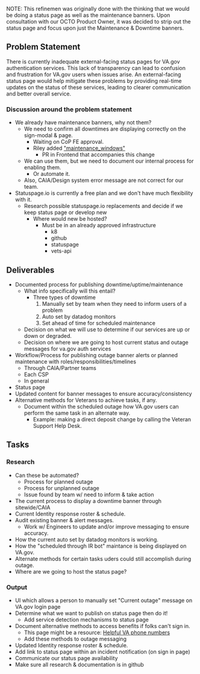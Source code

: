 NOTE: This refinemen was originally done with the thinking that we would be doing a status page as well as the maintenance banners. Upon consultation with our OCTO Product Owner, it was decided to strip out the status page and focus upon just the Maintenance & Downtime banners.

## Problem Statement

There is currently inadequate external-facing status pages for VA.gov authentication services. This lack of transparency can lead to confusion and frustration for VA.gov users when issues arise. An external-facing status page would help mitigate these problems by providing real-time updates on the status of these services, leading to clearer communication and better overall service.

### Discussion around the problem statement
- We already have maintenance banners, why not them?
  - We need to confirm all downtimes are displaying correctly on the sign-modal & page.
    - Waiting on CoP FE approval.
    - Riley added ["maintenance_windows"](https://api.va.gov/v0/backend_statuses)
      - PR in Frontend that accompanies this change
  - We can use them, but we need to document our internal process for enabling them.
    - Or automate it.
  - Also, CAIA/Design system error message are not correct for our team.
- Statuspage.io is currently a free plan and we don't have much flexibility with it.
    - Research possible statuspage.io replacements and decide if we keep status page or develop new
      - Where would new be hosted?
        - Must be in an already approved infrastructure
          - k8
          - github
          - statuspage
          - vets-api

## Deliverables
- Documented process for publishing downtime/uptime/maintenance
  - What info specifically will this entail?
    - Three types of downtime
      1. Manually set by team when they need to inform users of a problem
      2. Auto set by datadog monitors
      3. Set ahead of time for scheduled maintenance
  - Decision on what we will use to determine if our services are up or down or degraded.
  - Decision on where we are going to host current status and outage messages for va.gov auth services
- Workflow/Process for publishing outage banner alerts or planned maintenance with roles/responsibilities/timelines
  - Through CAIA/Partner teams 
  - Each CSP
  - In general
- Status page
- Updated content for banner messages to ensure accuracy/consistency
- Alternative methods for Veterans to achieve tasks, if any.
  - Document within the scheduled outage how VA.gov users can perform the same task in an alternate way.
    - Example: making a direct deposit change by calling the Veteran Support Help Desk.
   
## Tasks

### Research 
- Can these be automated?
  - Process for planned outage
  - Process for unplanned outage
  - Issue found by team w/ need to inform & take action
- The current process to display a downtime banner through sitewide/CAIA
- Current Identity response roster & schedule.
- Audit existing banner & alert messages.
  - Work w/ Engineers to update and/or improve messaging to ensure accuracy.
- How the current auto set by datadog monitors is working.
- How the "scheduled through IR bot" maintance is being displayed on VA.gov.
- Alternate methods for certain tasks uders could still accomplish during outage.
- Where are we going to host the status page?

### Output
- UI which allows a person to manually set "Current outage" message on VA.gov login page
- Determine what we want to publish on status page then do it!
  - Add service detection mechanisms to status page
- Document alternative methods to access benefits if folks can't sign in.
  - This page might be a resource: [Helpful VA phone numbers](https://www.va.gov/resources/helpful-va-phone-numbers/)
  - Add these methods to outage messaging
- Updated Identity response roster & schedule.
- Add link to status page within an incident notification (on sign in page)
- Communicate our status page availability
- Make sure all research & documentation is in github
